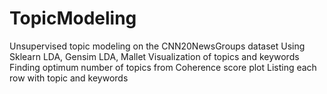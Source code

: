 # TopicModeling<br>
Unsupervised topic modeling on the CNN20NewsGroups dataset
Using Sklearn LDA, Gensim LDA, Mallet
Visualization of topics and keywords
Finding optimum number of topics from Coherence score plot
Listing each row with topic and keywords
